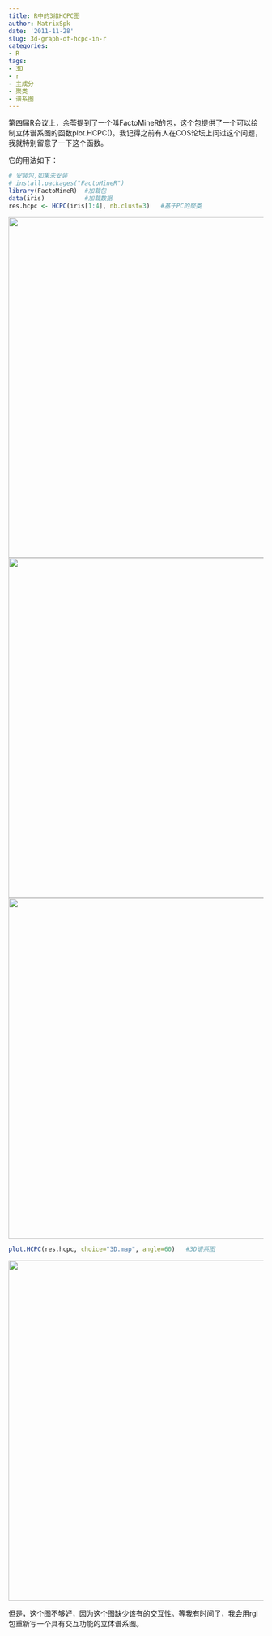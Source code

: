 ```yaml
---
title: R中的3维HCPC图
author: MatrixSpk
date: '2011-11-28'
slug: 3d-graph-of-hcpc-in-r
categories:
- R
tags:
- 3D
- r
- 主成分
- 聚类
- 谱系图
---
```

第四届R会议上，余苓提到了一个叫FactoMineR的包，这个包提供了一个可以绘制立体谱系图的函数plot.HCPC()。我记得之前有人在COS论坛上问过这个问题，我就特别留意了一下这个函数。

它的用法如下：



``` r
# 安装包,如果未安装
# install.packages("FactoMineR")
library(FactoMineR)  #加载包
data(iris)           #加载数据
res.hcpc <- HCPC(iris[1:4], nb.clust=3)   #基于PC的聚类
```

<img src="{{< blogdown/postref >}}index_files/figure-html/unnamed-chunk-1-1.png" width="672" /><img src="{{< blogdown/postref >}}index_files/figure-html/unnamed-chunk-1-2.png" width="672" /><img src="{{< blogdown/postref >}}index_files/figure-html/unnamed-chunk-1-3.png" width="672" />

``` r
plot.HCPC(res.hcpc, choice="3D.map", angle=60)   #3D谱系图
```

<img src="{{< blogdown/postref >}}index_files/figure-html/unnamed-chunk-1-4.png" width="672" />

但是，这个图不够好，因为这个图缺少该有的交互性。等我有时间了，我会用rgl包重新写一个具有交互功能的立体谱系图。
